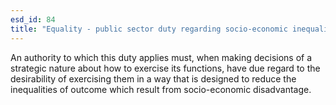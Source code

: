 ```yaml
---
esd_id: 84
title: "Equality - public sector duty regarding socio-economic inequalities"
---
```


An authority to which this duty applies must, when making decisions of a strategic nature about how to exercise its functions, have due regard to the desirability of exercising them in a way that is designed to reduce the inequalities of outcome which result from socio-economic disadvantage.

